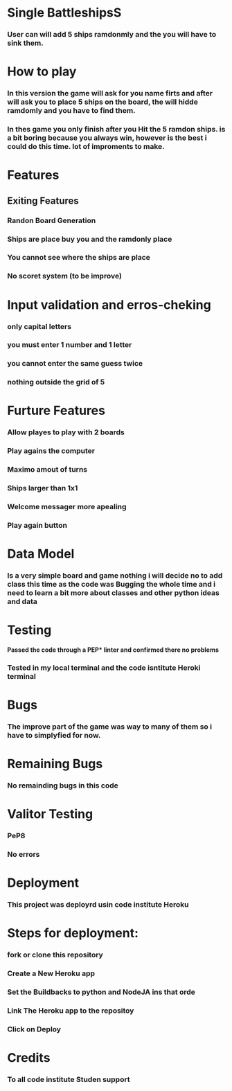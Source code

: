 # Single BattleshipsS

### User can will add 5 ships ramdonmly and the you will have to sink them.


# How to play

### In this version the game will ask for you name firts and after will ask you to place 5 ships on the board, the will hidde ramdomly and you have to find them.
### In thes game you only finish after you Hit the 5 ramdon ships. is a bit boring because you always win, however is the best i could do this time. lot of improments to make.

# Features

## Exiting Features

### Randon Board Generation
  ### Ships are place buy you and the ramdonly place
  ### You cannot see where the ships are place
  ### No scoret system (to be improve)
# Input validation and erros-cheking
  ### only capital letters
  ### you must enter 1 number and 1 letter
  ### you cannot enter the same guess twice
  ### nothing outside the grid of 5

# Furture Features
  ### Allow playes to play with 2 boards
  ### Play agains the computer
  ### Maximo amout of turns
  ### Ships larger than 1x1
  ### Welcome messager more apealing 
  ### Play again button

# Data Model
  ### Is a very simple board and game nothing i will decide no to add class this time as the code was Bugging the whole time and i need to learn a bit more about classes and other python ideas and data

# Testing
  #### Passed the code through a PEP* linter and confirmed there no problems
  ### Tested in my local terminal and the code isntitute Heroki terminal

# Bugs
 ### The improve part of the game was way to many of them so i have to simplyfied for now.


# Remaining Bugs

 ### No remainding bugs in this code


# Valitor Testing 
  ### PeP8
  ### No errors

# Deployment
### This project was deployrd usin code institute Heroku

# Steps for deployment:
### fork or clone this repository
### Create a New Heroku app
### Set the Buildbacks to python and NodeJA ins that orde
### Link The Heroku app to the repositoy
### Click on Deploy

# Credits

### To all code institute Studen support